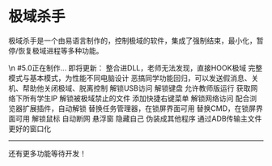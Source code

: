 # 极域杀手
极域杀手是一个由易语言制作的，控制极域的软件，集成了强制结束，最小化，暂停/恢复极域进程等多种功能。


\n
#5.0正在制作...
即将更新：
整合进DLL，老师无法发现，直接HOOK极域
完整模式与基本模式，为性能不同电脑设计
恶搞同学功能回归，可以发送假消息、关机、帮助他关闭极域、脱离控制
解锁USB访问
解锁键盘
允许教师版运行
获取网络下所有学生IP
解锁被极域禁止的文件
添加快捷右键菜单
解锁网络访问
配合浏览器扩展插件，自动解锁
替换任务管理器，在锁屏界面可用
替换CMD，在锁屏界面可用
解锁鼠标
自动断网
悬浮窗
隐藏自己
伪装成其他程序
通过ADB传输主文件
更好的窗口化

-------------

还有更多功能等待开发！
